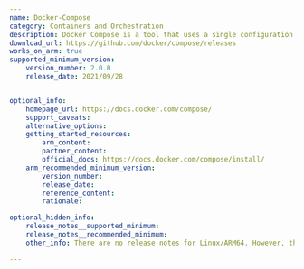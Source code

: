 ```yaml
---
name: Docker-Compose
category: Containers and Orchestration
description: Docker Compose is a tool that uses a single configuration file to define and run multi-container applications.
download_url: https://github.com/docker/compose/releases
works_on_arm: true
supported_minimum_version:
    version_number: 2.0.0
    release_date: 2021/09/28


optional_info:
    homepage_url: https://docs.docker.com/compose/
    support_caveats:
    alternative_options:
    getting_started_resources:
        arm_content:
        partner_content:
        official_docs: https://docs.docker.com/compose/install/
    arm_recommended_minimum_version:
        version_number:
        release_date:
        reference_content:
        rationale:

optional_hidden_info:
    release_notes__supported_minimum:
    release_notes__recommended_minimum:
    other_info: There are no release notes for Linux/ARM64. However, the first docker compose binary for Linux/ARM64 is available in version 2.0.0 at GitHub releases [here](https://github.com/docker/compose/releases/tag/v2.0.0).

---
```

